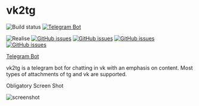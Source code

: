 vk2tg
=============
![Build status](https://ci.appveyor.com/api/projects/status/5i2h95kl8nk445hi?svg=true)
[![Telegram Bot](https://img.shields.io/badge/t.me-/vk2tg-blue.svg)](https://t.me/VkInTelegram_bot)

![Realise](https://img.shields.io/github/release/banyrule/tg2vk.svg)
[![GitHub issues](https://img.shields.io/github/issues/banyrule/tg2vk.svg)](https://github.com/banyrule/tg2vk/issues)
[![GitHub issues](https://img.shields.io/github/forks/banyrule/tg2vk.svg)](https://github.com/banyrule/tg2vk/forks)
[![GitHub issues](https://img.shields.io/github/stars/banyrule/tg2vk.svg)](https://github.com/banyrule/tg2vk/stars)
[![GitHub issues](https://img.shields.io/github/license/banyrule/tg2vk.svg)](https://github.com/banyrule/tg2vk/license)

[Telegram Bot](https://t.me/VkInTelegram_bot)

vk2tg is a telegram bot for chatting in vk with an emphasis on content. Most types of attachments of tg and vk are supported.

Obligatory Screen Shot

![screenshot](https://i.imgur.com/Swqi4hv.png?1)
